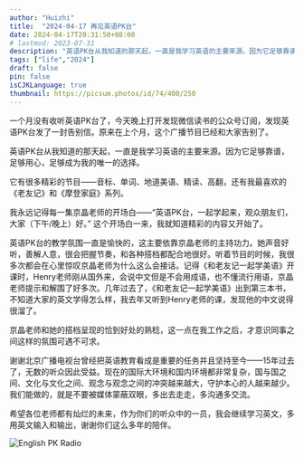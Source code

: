 ```yaml
---
author: "Huizhi"
title:  "2024-04-17 再见英语PK台" 
date: 2024-04-17T20:31:50+08:00 
# lastmod: 2023-07-31
description: "英语PK台从我知道的那天起，一直是我学习英语的主要来源。因为它足够靠谱，足够用心，足够成为我的唯一的选择。"
tags: ["life","2024"]
draft: false
pin: false
isCJKLanguage: true
thumbnail: https://picsum.photos/id/74/400/250
---
```

一个月没有收听英语PK台了，今天晚上打开发现微信读书的公众号订阅，发现英语PK台发了一封告别信。原来在上个月，这个广播节目已经和大家告别了。

英语PK台从我知道的那天起，一直是我学习英语的主要来源。因为它足够靠谱，足够用心，足够成为我的唯一的选择。

它有很多精彩的节目——音标、单词、地道美语、精读、高翻，还有我最喜欢的《老友记》和《摩登家庭》系列。

我永远记得每一集京晶老师的开场白——“英语PK台，一起学起来，观众朋友们，大家（下午/晚上）好。” 这个开场白一来，我就知道精彩的内容又开始了。

英语PK台的教学氛围一直是愉快的，这主要依靠京晶老师的主持功力。她声音好听，善解人意，很会把握节奏，和各种搭档都配合地很好。听着节目的时候，我很多次都会在心里惊叹京晶老师为什么这么会接话。记得《和老友记一起学美语》开课时，Henry老师刚从国外来，会说中文但是不会用成语，也不懂流行用语，京晶老师提示和解围了好多次。几年过去了，《和老友记一起学美语》出到第三本书，不知道大家的英文学得怎么样，我去年又听到Henry老师的课，发现他的中文说得很溜了。

京晶老师和她的搭档呈现的恰到好处的熟稔，这一点在我工作之后，才意识同事之间这样的氛围可遇不可求。

谢谢北京广播电视台曾经把英语教育看成是重要的任务并且坚持至今——15年过去了，无数的听众因此受益。现在的国际大环境和国内环境都非常复杂，国与国之间、文化与文化之间、观念与观念之间的冲突越来越大，守护本心的人越来越少。我们能做的，就是不要被媒体蒙蔽双眼，多出去走走，多沟通多交流。

希望各位老师都有灿烂的未来，作为你们的听众中的一员，我会继续学习英文，多用英文输入和输出，谢谢你们这么多年的陪伴。


![English PK Radio](/img/20240417/english_pk.jpg)


